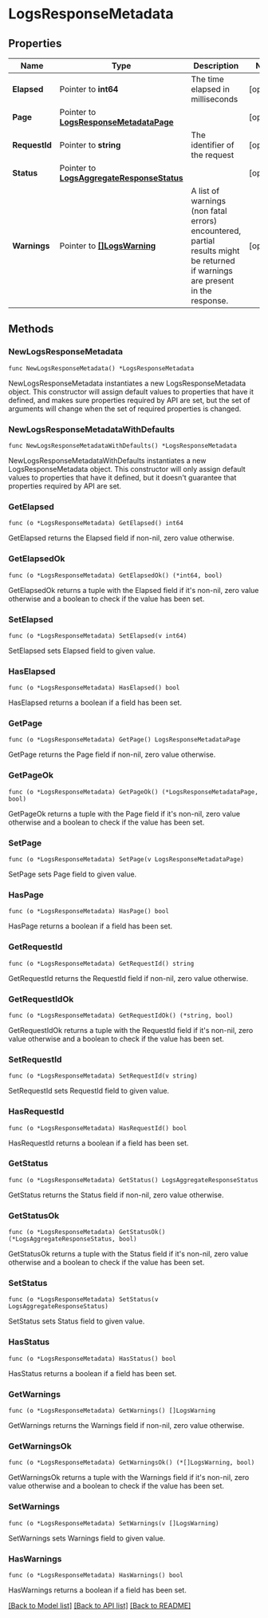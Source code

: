 # LogsResponseMetadata

## Properties

Name | Type | Description | Notes
---- | ---- | ----------- | ------
**Elapsed** | Pointer to **int64** | The time elapsed in milliseconds | [optional] 
**Page** | Pointer to [**LogsResponseMetadataPage**](LogsResponseMetadataPage.md) |  | [optional] 
**RequestId** | Pointer to **string** | The identifier of the request | [optional] 
**Status** | Pointer to [**LogsAggregateResponseStatus**](LogsAggregateResponseStatus.md) |  | [optional] 
**Warnings** | Pointer to [**[]LogsWarning**](LogsWarning.md) | A list of warnings (non fatal errors) encountered, partial results might be returned if warnings are present in the response. | [optional] 

## Methods

### NewLogsResponseMetadata

`func NewLogsResponseMetadata() *LogsResponseMetadata`

NewLogsResponseMetadata instantiates a new LogsResponseMetadata object.
This constructor will assign default values to properties that have it defined,
and makes sure properties required by API are set, but the set of arguments
will change when the set of required properties is changed.

### NewLogsResponseMetadataWithDefaults

`func NewLogsResponseMetadataWithDefaults() *LogsResponseMetadata`

NewLogsResponseMetadataWithDefaults instantiates a new LogsResponseMetadata object.
This constructor will only assign default values to properties that have it defined,
but it doesn't guarantee that properties required by API are set.

### GetElapsed

`func (o *LogsResponseMetadata) GetElapsed() int64`

GetElapsed returns the Elapsed field if non-nil, zero value otherwise.

### GetElapsedOk

`func (o *LogsResponseMetadata) GetElapsedOk() (*int64, bool)`

GetElapsedOk returns a tuple with the Elapsed field if it's non-nil, zero value otherwise
and a boolean to check if the value has been set.

### SetElapsed

`func (o *LogsResponseMetadata) SetElapsed(v int64)`

SetElapsed sets Elapsed field to given value.

### HasElapsed

`func (o *LogsResponseMetadata) HasElapsed() bool`

HasElapsed returns a boolean if a field has been set.

### GetPage

`func (o *LogsResponseMetadata) GetPage() LogsResponseMetadataPage`

GetPage returns the Page field if non-nil, zero value otherwise.

### GetPageOk

`func (o *LogsResponseMetadata) GetPageOk() (*LogsResponseMetadataPage, bool)`

GetPageOk returns a tuple with the Page field if it's non-nil, zero value otherwise
and a boolean to check if the value has been set.

### SetPage

`func (o *LogsResponseMetadata) SetPage(v LogsResponseMetadataPage)`

SetPage sets Page field to given value.

### HasPage

`func (o *LogsResponseMetadata) HasPage() bool`

HasPage returns a boolean if a field has been set.

### GetRequestId

`func (o *LogsResponseMetadata) GetRequestId() string`

GetRequestId returns the RequestId field if non-nil, zero value otherwise.

### GetRequestIdOk

`func (o *LogsResponseMetadata) GetRequestIdOk() (*string, bool)`

GetRequestIdOk returns a tuple with the RequestId field if it's non-nil, zero value otherwise
and a boolean to check if the value has been set.

### SetRequestId

`func (o *LogsResponseMetadata) SetRequestId(v string)`

SetRequestId sets RequestId field to given value.

### HasRequestId

`func (o *LogsResponseMetadata) HasRequestId() bool`

HasRequestId returns a boolean if a field has been set.

### GetStatus

`func (o *LogsResponseMetadata) GetStatus() LogsAggregateResponseStatus`

GetStatus returns the Status field if non-nil, zero value otherwise.

### GetStatusOk

`func (o *LogsResponseMetadata) GetStatusOk() (*LogsAggregateResponseStatus, bool)`

GetStatusOk returns a tuple with the Status field if it's non-nil, zero value otherwise
and a boolean to check if the value has been set.

### SetStatus

`func (o *LogsResponseMetadata) SetStatus(v LogsAggregateResponseStatus)`

SetStatus sets Status field to given value.

### HasStatus

`func (o *LogsResponseMetadata) HasStatus() bool`

HasStatus returns a boolean if a field has been set.

### GetWarnings

`func (o *LogsResponseMetadata) GetWarnings() []LogsWarning`

GetWarnings returns the Warnings field if non-nil, zero value otherwise.

### GetWarningsOk

`func (o *LogsResponseMetadata) GetWarningsOk() (*[]LogsWarning, bool)`

GetWarningsOk returns a tuple with the Warnings field if it's non-nil, zero value otherwise
and a boolean to check if the value has been set.

### SetWarnings

`func (o *LogsResponseMetadata) SetWarnings(v []LogsWarning)`

SetWarnings sets Warnings field to given value.

### HasWarnings

`func (o *LogsResponseMetadata) HasWarnings() bool`

HasWarnings returns a boolean if a field has been set.


[[Back to Model list]](../README.md#documentation-for-models) [[Back to API list]](../README.md#documentation-for-api-endpoints) [[Back to README]](../README.md)


